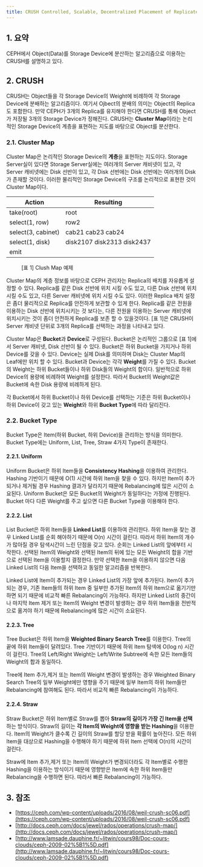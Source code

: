 ```yaml
---
title: CRUSH Controlled, Scalable, Decentralized Placement of Replicated Data
---
```


## 1. 요약

CEPH에서 Object(Data)를 Storage Device에 분산하는 알고리즘으로 이용하는 CRUSH를 설명하고 있다.

## 2. CRUSH

CRUSH는 Object들을 각 Storage Device의 Weight에 비례하여 각 Storage Device에 분배하는 알고리즘이다. 여기서 Ojbect의 분배의 의미는 Object의 Replica도 포함한다. 만약 CEPH가 3개의 Replica를 유지해야 한다면 CRUSH를 통해 Object가 저장될 3개의 Storage Device가 정해진다. CRUSH는 **Cluster Map**이라는 논리적인 Storage Device의 계층을 표현하는 지도를 바탕으로 Object를 분산한다.

### 2.1. Cluster Map

Cluster Map은 논리적인 Storage Device의 **계층**을 표현하는 지도이다. Storage Server실이 있다면 Storage Server실에는 여러개의 Server 캐비넷이 있고, 각 Server 캐비넷에는 Disk 선반이 있고, 각 Disk 선반에는 Disk 선반에는 여러개의 Disk가 존재할 것이다. 이러한 물리적인 Storage Device의 구조를 논리적으로 표현한 것이 Cluster Map이다.

| Action | Resulting |
|---|---|
| take(root) | root |
| select(1, row) | row2 |
| select(3, cabinet) | cab21 cab23 cab24 |
| select(1, disk) | disk2107 disk2313 disk2437 |
| emit |  |

<figure>
<figcaption class="caption">[표 1] Clush Map 예제</figcaption>
</figure>

Cluster Map의 계층 정보를 바탕으로 CEPH 관리자는 Replica의 배치를 자유롭게 설정할 수 있다. Replica를 같은 Disk 선반에 위치 시킬 수도 있고, 다른 Disk 선반에 위치 시킬 수도 있고, 다른 Server 캐비넷에 위치 시킬 수도 있다. 이러한 Replica 배치 설정은 좀더 물리적으로 Replica를 안전하게 보관할 수 있게 한다. Replica를 같은 전원을 이용하는 Disk 선반에 위치시키는 것 보다는, 다른 전원을 이용하는 Server 캐비넷에 위치시키는 것이 좀더 안전하게 Replica를 보존 할 수 있을것이다. [표 1]은 CRUSH이 Server 캐비넷 단위로 3개의 Replica를 선택하는 과정을 나타내고 있다.

Cluster Map은 **Bucket**과 **Device**로 구성된다. Bucket은 논리적인 그룹으로 [표 1]에서 Server 캐비넷, Disk 선반이 될 수 있다. Bucket은 하위 Bucket을 가지거나 하위 Device를 갖을 수 있다. Device는 실제 Disk를 의미하며 Disk는 Cluster Map의 Leaf에만 위치 할 수 있다. Bucket과 Device는 각각 **Weight**를 가질 수 있다. Bucket의 Weight는 하위 Bucket들이나 하위 Disk들의 Weight의 합이다. 일반적으로 하위 Device의 용량에 비례하여 Weight를 설정한다. 따라서 Bucket의 Weight값은 Bucket에 속한 Disk 용량에 비례하게 된다.

각 Bucket에서 하위 Bucket이나 하위 Device를 선택하는 기준은 하위 Bucket이나 하위 Device이 갖고 있는 **Weight**와 하위 **Bucket Type**에 따라 달리진다.

### 2.2. Bucket Type

Bucket Type은 Item(하위 Bucket, 하위 Device)을 관리하는 방식을 의미한다. Bucket Type에는 Uniform, List, Tree, Straw 4가지 Type이 존재한다.

#### 2.2.1. Uniform

Uniform Bucket은 하위 Item들을 **Consistency Hashing**을 이용하여 관리한다. Hashing 기반이기 때문에 O(1) 시간에 하위 Item을 찾을 수 있다. 하지만 Item이 추가되거나 제거될 경우 Hashing 결과가 달라지기 때문에 Rebalancing에 많은 시간이 소요된다. Uniform Bucket은 모든 Bucket의 Weight가 동일하다는 가정에 진행된다. Bucket 마다 다른 Weight를 주고 싶으면 다른 Bucket Type을 이용해야 한다.

#### 2.2.2. List

List Bucket은 하위 Item들을 **Linked List**를 이용하여 관리한다. 하위 Item을 찾는 경우 Linked List를 순회 해야하기 때문에 O(n) 시간이 걸린다. 따라서 하위 Item의 개수가 많아질 경우 탐색시간이 느린 단점을 갖고 있다. 순회는 Linked List의 앞에부터 시작한다. 선택된 Item의 Weight와 선택된 Item의 뒤에 있는 모든 Weight의 합을 기반으로 선택된 Item을 이용할지 결정한다. 만약 선택한 Item을 이용하지 않으면 다음 Linked List의 다음 Item을 선택하고 동일한 알고리즘을 반복한다.

Linked List에 Item이 추가되는 경우 Linked List의 가장 앞에 추가된다. Item이 추가되는 경우, 기존 Item들의 하위 Item 중 일부만 추가된 Item의 하위 Item으로 옮기기만 하면 되기 때문에 비교적 빠른 Rebalancing이 가능하다. 하지만 Linked List의 중간이나 마지막 Item 제거 또는 Item의 Weight 변경이 발생하는 경우 하위 Item들을 전반적으로 옮겨야 하기 때문에 Rebalancing에 많은 시간이 소요된다.

#### 2.2.3. Tree

Tree Bucket은 하위 Item을 **Weighted Binary Search Tree**를 이용한다. Tree의 끝에 하위 Item들이 달려있다. Tree 기반이기 때문에 하위 Item 탐색에 O(log n) 시간이 걸린다. Tree의 Left/Right Weight는 Left/Write Subtree에 속한 모든 Item들의 Weight의 합과 동일하다.

Tree에 Item 추가,제거 또는 Item의 Weight 변경이 발생하는 경우 Weighted Binary Search Tree의 일부 Weight에만 영향을 주기 때문에 일부 Item의 하위 Item들만 Rebalancing에 참여해도 된다. 따라서 비교적 빠른 Rebalancing이 가능하다.

#### 2.2.4. Straw

Straw Bucket은 하위 Item별로 Straw를 뽑아 **Straw의 길이가 가장 긴 Item을 선택**하는 방식이다. Straw의 길이는 **각 Item의 Weight에 영향을 받는 Hashing**을 이용한다. Item의 Weight가 클수록 긴 길이의 Straw를 할당 받을 확률이 높아진다. 모든 하위 Item을 대상으로 Hashing을 수행해야 하기 때문에 하위 Item 선택에 O(n)의 시간이 걸린다.

Straw에 Item 추가,제거 또는 Item의 Weight가 변경되더라도 각 Item별로 수행한 Hashing을 이용하는 방식이기 때문에 영향받은 Item에 속한 하위 Item들만 Rebalancing을 수행하면 된다. 따라서 빠른 Rebalancing이 가능하다.

## 3. 참조

* [https://ceph.com/wp-content/uploads/2016/08/weil-crush-sc06.pdf](https://ceph.com/wp-content/uploads/2016/08/weil-crush-sc06.pdf)
* [http://docs.ceph.com/docs/jewel/rados/operations/crush-map/](http://docs.ceph.com/docs/jewel/rados/operations/crush-map/)
* [http://www.lamsade.dauphine.fr/~litwin/cours98/Doc-cours-clouds/ceph-2009-02%5B1%5D.pdf](http://www.lamsade.dauphine.fr/~litwin/cours98/Doc-cours-clouds/ceph-2009-02%5B1%5D.pdf)